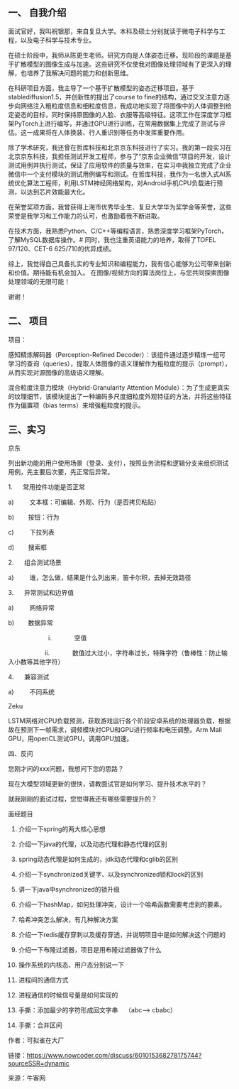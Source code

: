 ## 一、 自我介绍

面试官好，我叫祝银那，来自复旦大学。本科及硕士分别就读于微电子科学与工程，以及电子科学与技术专业。

在硕士阶段中，我师从陈更生老师。研究方向是人体姿态迁移。现阶段的课题是基于扩散模型的图像生成与加速。这些研究不仅使我对图像处理领域有了更深入的理解，也培养了我解决问题的能力和创新思维。

在科研项目方面，我主导了一个基于扩散模型的姿态迁移项目。基于stablediffusion1.5，并创新性的提出了course to fine的结构，通过交叉注意力逐步向网络注入粗粒度信息和细粒度信息，我成功地实现了将图像中的人体调整到给定姿态的目标，同时保持原图像的人脸、衣服等高级特征。这项工作在深度学习框架PyTorch上进行编写，并通过GPU进行训练，在常用数据集上完成了测试与评估。这一成果将在人体换装、行人重识别等任务中发挥重要作用。

除了学术研究，我还曾在哲库科技和北京京东科技进行了实习。我的第一段实习在北京京东科技，我担任测试开发工程师，参与了“京东企业微信”项目的开发，设计测试用例并执行测试，保证了应用软件的质量与效率，在实习中我独立完成了企业微信中一个支付模块的测试用例编写和测试。在哲库科技，我作为一名嵌入式AI系统优化算法工程师，利用LSTM神经网络架构，对Android手机CPU负载进行预测，以达到芯片效能最大化。

在荣誉奖项方面，我曾获得上海市优秀毕业生、复旦大学华为奖学金等荣誉，这些荣誉是我学习和工作能力的认可，也激励着我不断进取。

在技术方面，我熟悉Python、C/C++等编程语言，熟悉深度学习框架PyTorch，了解MySQL数据库操作。# 同时，我也注重英语能力的培养，取得了TOFEL 97/120、CET-6 625/710的优异成绩。

综上，我觉得自己具备扎实的专业知识和编程能力，我有信心能够为公司带来创新和价值。期待能有机会加入。
在图像/视频方向的算法岗位上，与您共同探索图像处理领域的无限可能！

谢谢！

## 二、 项目

项目：

感知精炼解码器（Perception-Refined Decoder）：该组件通过逐步精炼一组可学习的查询（queries），提取人体图像的语义理解作为粗粒度的提示（prompt），从而实现对源图像的高级语义理解。

混合粒度注意力模块（Hybrid-Granularity Attention Module）：为了生成更真实的纹理细节，该模块提出了一种编码多尺度细粒度外观特征的方法，并将这些特征作为偏置项（bias terms）来增强粗粒度的提示。

## 三、实习

京东

列出新功能的用户使用场景（登录、支付），按照业务流程和逻辑分支来组织测试用例，先主要后次要，先正常后异常。

1.      常用控件功能是否正常

a)         文本框：可编辑、外观、行为（是否拷贝粘贴）

b)        按钮：行为

c)         下拉列表

d)        搜索框

2.      组合测试场景

a)         谁，怎么做，结果是什么列出来，笛卡尔积，去掉无效路径

3.      异常测试和边界值

a)         网络异常

b)        数据异常

                       i.             空值

                     ii.             数值过大过小，字符串过长，特殊字符（鲁棒性：防止输入小数等其他字符）

4.      兼容测试

a)         不同系统

Zeku

LSTM网络对CPU负载预测，获取游戏运行各个阶段安卓系统的处理器负载，根据故在预测下一帧需求，调频模块对CPU和GPU进行频率和电压调整。Arm Mali GPU，用openCL测试GPU，调用GPU加速。

四、反问

您刚才问的xxx问题，我想问下您的思路？

现在大模型领域更新的很快，请教面试官是如何学习、提升技术水平的？

就我刚刚的面试过程，您觉得我还有哪些需要提升的？

面经题目

1. 介绍一下spring的两大核心思想

2. 介绍一下java的代理，以及动态代理和静态代理的区别

3. spring动态代理是如何生成的，jdk动态代理和cglib的区别

4. 介绍一下synchronized关键字、以及synchronized锁和lock的区别

5. 讲一下java中synchronized的锁升级

6. 介绍一下hashMap，如何处理冲突，设计一个哈希函数需要考虑到的要素。

7. 哈希冲突怎么解决，有几种解决方案

8. 介绍一下redis缓存穿刺以及缓存穿透，并说明项目中是如何解决这个问题的

9. 介绍一下布隆过滤器，项目是用布隆过滤器做了什么

10. 操作系统的内核态、用户态分别说一下

11. 进程间的通信方式

12. 进程通信的时候信号量是如何实现的

13. 手撕：添加最少的字符形成回文字串    （abc--&gt; cbabc）

14. 手撕：合并区间

作者：可拟雀在大厂

链接：https://www.nowcoder.com/discuss/601015368278175744?sourceSSR=dynamic

来源：牛客网